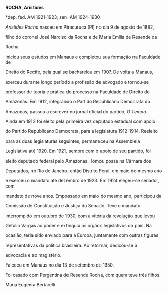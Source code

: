**ROCHA, Aristides**



\*dep. fed. AM 1921-1923; sen. AM 1924-1930.



*Aristides Rocha* nasceu em Piracuruca (PI) no dia 9 de agosto de 1882,

filho do coronel José Narciso da Rocha e de Maria Emília de Resende da

Rocha.



Iniciou seus estudos em Manaus e completou sua formação na Faculdade de

Direito do Recife, pela qual se bacharelou em 1907. De volta a Manaus,

exerceu durante longo período a profissão de advogado e tornou-se

professor de teoria e prática do processo na Faculdade de Direito do

Amazonas. Em 1912, integrando o Partido Republicano Democrata do

Amazonas, passou a escrever no jornal oficial do partido, *O Tempo*.



Ainda em 1912 foi eleito pela primeira vez deputado estadual com apoio

do Partido Republicano Democrata, para a legislatura 1912-1914. Reeleito

para as duas legislaturas seguintes, permaneceu na Assembleia

Legislativa até 1920. Em 1921, sempre com o apoio de seu partido, foi

eleito deputado federal pelo Amazonas. Tomou posse na Câmara dos

Deputados, no Rio de Janeiro, então Distrito Feral, em maio do mesmo ano

e exerceu o mandato até dezembro de 1923. Em 1924 elegeu-se senador, com

mandato de nove anos. Empossado em maio do mesmo ano, participou da

Comissão de Constituição e Justiça do Senado. Teve o mandato

interrompido em outubro de 1930, com a vitória da revolução que levou

Getúlio Vargas ao poder e extinguiu os órgãos legislativos do país. Na

ocasião, teria sido enviado para a Europa, juntamente com outras figuras

representativas da política brasileira. Ao retornar, dedicou-se à

advocacia e ao magistério.



Faleceu em Manaus no dia 13 de setembro de 1950.



Foi casado com Pergentina de Resende Rocha, com quem teve três filhos.



Maria Eugenia Bertarelli




